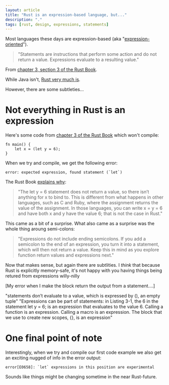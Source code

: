 ```yaml
---
layout: article
title: "Rust is an expression-based language, but..."
description: "."
tags: [rust, design, expressions, statements]
---
```

Most languages these days are expression-based (aka "[expression-oriented](https://en.wikipedia.org/wiki/Expression-oriented_programming_language)").  

> "Statements are instructions that perform some action and do not return a value. Expressions evaluate to a resulting value."

From [chapter 3, section 3 of the Rust Book](https://doc.rust-lang.org/book/ch03-03-how-functions-work.html).

While Java isn't, [Rust very much is](https://doc.rust-lang.org/book/ch03-03-how-functions-work.html).

However, there are some subtleties...

# Not everything in Rust is an expression
Here's some code from [chapter 3 of the Rust Book](https://doc.rust-lang.org/book/ch03-03-how-functions-work.html#function-bodies-contain-statements-and-expressions) which won't compile:

    fn main() {
        let x = (let y = 6);
    }
    
When we try and compile, we get the following error:

    error: expected expression, found statement (`let`)

The Rust Book [explains why](https://doc.rust-lang.org/book/ch03-03-how-functions-work.html#function-bodies-contain-statements-and-expressions):

> "The let y = 6 statement does not return a value, so there isn’t anything for x to bind to. This is different from what happens in other languages, such as C and Ruby, where the assignment returns the value of the assignment. In those languages, you can write x = y = 6 and have both x and y have the value 6; that is not the case in Rust."

This came as a bit of a surprise.  What also came as a surprise was the whole thing aroung semi-colons:

> "Expressions do not include ending semicolons. If you add a semicolon to the end of an expression, you turn it into a statement, which will then not return a value. Keep this in mind as you explore function return values and expressions next."

Now that makes sense, but again there are subtlities. I _think_ that because Rust is explicitly memory-safe, it's not happy with you having things being retured from expressions willy-nilly

[My error when I make the block return the output from a statement....]

"statements don’t evaluate to a value, which is expressed by (), an empty tuple"
"Expressions can be part of statements: in Listing 3-1, the 6 in the statement let y = 6; is an expression that evaluates to the value 6. Calling a function is an expression. Calling a macro is an expression. The block that we use to create new scopes, {}, is an expression"

# One final point of note
Interestingly, when we try and compile our first code example we also get an exciting nugged of info in the error output:

    error[E0658]: `let` expressions in this position are experimental

Sounds like things might be changing sometime in the near Rust-future.

